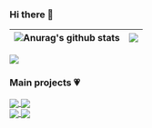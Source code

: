 ### Hi there 👋

| <img align="center" src="https://github-readme-stats.vercel.app/api?username=maciekt07&show_icons=true&theme=tokyonight" alt="Anurag's github stats" /> |<img align="center" src="https://github-readme-stats.vercel.app/api/top-langs/?username=maciekt07&layout=compact&theme=tokyonight" />|
| ------------- | ------------- |

<a href="https://www.buymeacoffee.com/maciekt07" target="_blank">
 <img src="https://img.buymeacoffee.com/button-api/?text=Buy me a coffee&emoji=&slug=maciekt07&button_colour=1a1b27&font_colour=ffffff&font_family=Lato&outline_colour=ffffff&coffee_colour=FFDD00"></a>
</a>


### Main projects 💗

 <a href="https://github.com/maciekt07/random-color">
  <img align="center" src="https://github-readme-stats.vercel.app/api/pin/?username=maciekt07&repo=random-color&theme=tokyonight" />
</a>
 <a href="https://github.com/maciekt07/luvia-vscode-theme">
  <img align="center" src="https://github-readme-stats.vercel.app/api/pin/?username=maciekt07&repo=luvia-vscode-theme&theme=tokyonight" />
</a>

 
 <br />
 
<a href="https://github.com/maciekt07/Multimedia-Buttons">
  <img align="center" src="https://github-readme-stats.vercel.app/api/pin/?username=maciekt07&repo=clicker-game&theme=tokyonight" />
</a>
<a href="https://github.com/maciekt07/RGB-to-HEX-Game">
  <img align="center" src="https://github-readme-stats.vercel.app/api/pin/?username=maciekt07&repo=notifications-react&theme=tokyonight" />
</a>





